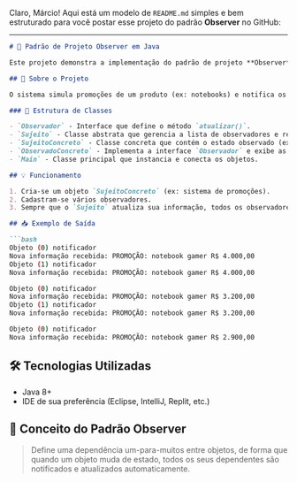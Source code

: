 Claro, Márcio! Aqui está um modelo de `README.md` simples e bem estruturado para você postar esse projeto do padrão **Observer** no GitHub:

---

````markdown
# 🔔 Padrão de Projeto Observer em Java

Este projeto demonstra a implementação do padrão de projeto **Observer** utilizando a linguagem **Java**. O objetivo é simular um sistema onde múltiplos observadores são notificados automaticamente sempre que o objeto observado sofre alguma alteração de estado.

## 📌 Sobre o Projeto

O sistema simula promoções de um produto (ex: notebooks) e notifica os observadores (clientes) quando há uma nova promoção disponível.

### 🧩 Estrutura de Classes

- `Observador` - Interface que define o método `atualizar()`.
- `Sujeito` - Classe abstrata que gerencia a lista de observadores e realiza as notificações.
- `SujeitoConcreto` - Classe concreta que contém o estado observado (ex: a promoção atual).
- `ObservadoConcreto` - Implementa a interface `Observador` e exibe as notificações.
- `Main` - Classe principal que instancia e conecta os objetos.

## 💡 Funcionamento

1. Cria-se um objeto `SujeitoConcreto` (ex: sistema de promoções).
2. Cadastram-se vários observadores.
3. Sempre que o `Sujeito` atualiza sua informação, todos os observadores são notificados automaticamente.

## 📥 Exemplo de Saída

```bash
Objeto (0) notificador
Nova informação recebida: PROMOÇÃO: notebook gamer R$ 4.000,00
Objeto (1) notificador
Nova informação recebida: PROMOÇÃO: notebook gamer R$ 4.000,00

Objeto (0) notificador
Nova informação recebida: PROMOÇÃO: notebook gamer R$ 3.200,00
Objeto (1) notificador
Nova informação recebida: PROMOÇÃO: notebook gamer R$ 3.200,00

Objeto (0) notificador
Nova informação recebida: PROMOÇÃO: notebook gamer R$ 2.900,00
````

## 🛠️ Tecnologias Utilizadas

* Java 8+
* IDE de sua preferência (Eclipse, IntelliJ, Replit, etc.)

## 🧠 Conceito do Padrão Observer

> Define uma dependência um-para-muitos entre objetos, de forma que quando um objeto muda de estado, todos os seus dependentes são notificados e atualizados automaticamente.

